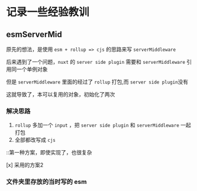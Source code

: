 # 记录一些经验教训

## esmServerMid

原先的想法，是使用 `esm + rollup => cjs` 的思路来写 `serverMiddleware`

后来遇到了一个问题，`nuxt` 的 `server side plugin` 需要和 `serverMiddleware` 引用同一个单例对象

但是 `serverMiddleware` 里面的经过了 `rollup` 打包,而 `server side plugin`没有

这就导致了，本可以复用的对象，初始化了两次

### 解决思路

1. `rollup` 多加一个 `input` ，把 `server side plugin` 和 `serverMiddleware` 一起打包
2. 全部都改写成 `cjs`

::第一种方案，即使实现了，也很复杂

[x] 采用的方案2

### 文件夹里存放的当时写的 esm
